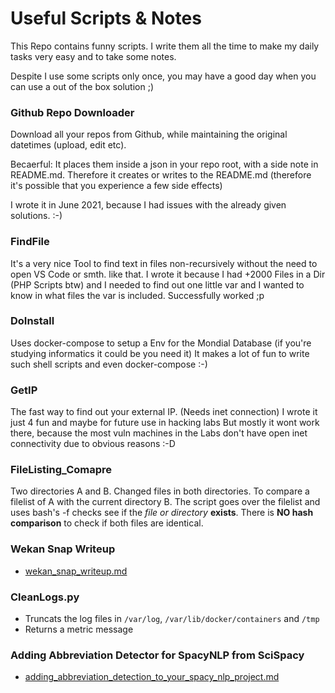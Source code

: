 # Useful Scripts & Notes
This Repo contains funny scripts. I write them all the time to make my daily tasks very easy and to take some notes.

Despite I use some scripts only once, you may have a good day when you can use a out of the box solution ;)

### Github Repo Downloader
Download all your repos from Github, while maintaining the original datetimes (upload, edit etc).

Becaerful: It places them inside a json in your repo root, with a side note in README.md. 
Therefore it creates or writes to the README.md (therefore it's possible that you experience a few side effects) 

I wrote it in June 2021, because I had issues with the already given solutions. :-) 

### FindFile 
It's a very nice Tool to find text in files non-recursively without the need to open VS Code or smth. like that.
I wrote it because I had +2000 Files in a Dir (PHP Scripts btw) and I needed to find out one little var and I wanted to know in what files the var is included.
Successfully worked ;p

### DoInstall 
Uses docker-compose to setup a Env for the Mondial Database (if you're studying informatics it could be you need it)
It makes a lot of fun to write such shell scripts and even docker-compose :-)

### GetIP
The fast way to find out your external IP. (Needs inet connection)
I wrote it just 4 fun and maybe for future use in hacking labs
But mostly it wont work there, because the most vuln machines in the Labs don't have open inet connectivity due to obvious reasons :-D

### FileListing_Comapre
Two directories A and B. Changed files in both directories. To compare a filelist of A with the current directory B. The script goes over the filelist and uses bash's -f checks see if the *file or directory* **exists**. There is **NO hash comparison** to check if both files are identical.

### Wekan Snap Writeup
- [wekan_snap_writeup.md](wekan_snap_writeup.md)

### CleanLogs.py
- Truncats the log files in `/var/log`, `/var/lib/docker/containers` and `/tmp`
- Returns a metric message

### Adding Abbreviation Detector for SpacyNLP from SciSpacy
- [adding_abbreviation_detection_to_your_spacy_nlp_project.md](adding_abbreviation_detection_to_your_spacy_nlp_project.md)
